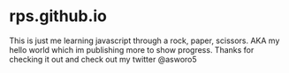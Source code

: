 # rps.github.io
This is just me learning javascript through a rock, paper, scissors. AKA my hello world which im publishing more to show progress.
Thanks for checking it out and check out my twitter @asworo5